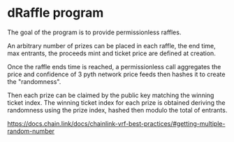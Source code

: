 # dRaffle program

The goal of the program is to provide permissionless raffles.

An arbitrary number of prizes can be placed in each raffle, the end time, max entrants, the proceeds mint and ticket price are defined at creation.

Once the raffle ends time is reached, a permissionless call aggregates the price and confidence of 3 pyth network price feeds then hashes it to create the "randomness".

Then each prize can be claimed by the public key matching the winning ticket index. The winning ticket index for each prize is obtained deriving the randomness using the prize index, hashed then modulo the total of entrants.

https://docs.chain.link/docs/chainlink-vrf-best-practices/#getting-multiple-random-number
